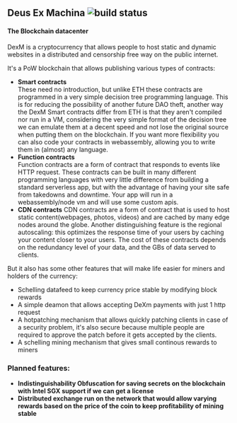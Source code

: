 ## Deus Ex Machina ![build status](https://circleci.com/gh/BadLamb/dexm.png?circle-token=897cb050f72c9b0b2833be16146c447fde345617)
#### The Blockchain datacenter
DexM is a cryptocurrency that allows people to host static and dynamic websites in a distributed and censorship free way on the public
internet.

It's a PoW blockchain that allows publishing various types of contracts:
- **Smart contracts**   
These need no introduction, but unlike ETH these contracts are programmed in a very simple decision tree
programming language. This is for reducing the possibility of another future DAO theft, another way the DexM Smart
contracts differ from ETH is that they aren't compiled nor run in a VM, considering the very simple format of the decision
tree we can emulate them at a decent speed and not lose the original source when putting them on the blockchain.
If you want more flexibility you can also code your contracts in webassembly, allowing you to write them in (almost) any language.
- **Function contracts**   
Function contracts are a form of contract that responds to events like HTTP request. These contracts can be built in many
different programming languages with very little difference from building a standard serverless app, but with the advantage 
of having your site safe from takedowns and downtime. Your app will run in a webassembly/node vm and will use some custom apis.
- **CDN contracts**
CDN contracts are a form of contract that is used to host static content(webpages, photos, videos) and are cached by many edge nodes around the globe. Another distinguishing feature is the regional autoscaling: this optimizes the response time of your users by caching your content closer to your users. The cost of these contracts depends on the redundancy level of your data, and the GBs of data served to clients.

But it also has some other features that will make life easier for miners and holders of the currency:
- Schelling datafeed to keep currency price stable by modifying block rewards    
- A simple deamon that allows accepting DeXm payments with just 1 http request     
- A hotpatching mechanism that allows quickly patching clients in case of a security problem, it's also secure because multiple people are required to approve
 the patch before it gets accepted by the clients.    
- A schelling mining mechanism that gives small continous rewards to miners

### Planned features:
- **Indistinguishability Obfuscation for saving secrets on the blockchain with Intel SGX support if we can get a license**
- **Distributed exchange run on the network that would allow varying rewards based on the price of the coin to keep profitability of mining stable**
